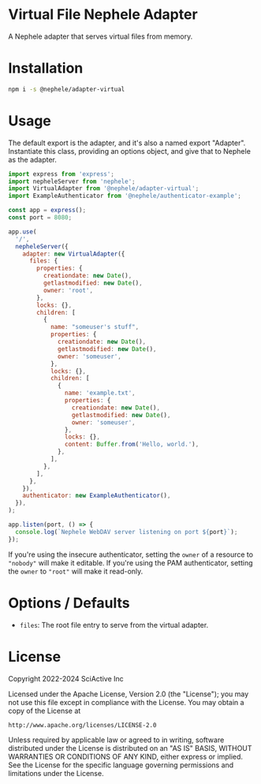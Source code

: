 # Virtual File Nephele Adapter

A Nephele adapter that serves virtual files from memory.

# Installation

```sh
npm i -s @nephele/adapter-virtual
```

# Usage

The default export is the adapter, and it's also a named export "Adapter". Instantiate this class, providing an options object, and give that to Nephele as the adapter.

```js
import express from 'express';
import nepheleServer from 'nephele';
import VirtualAdapter from '@nephele/adapter-virtual';
import ExampleAuthenticator from '@nephele/authenticator-example';

const app = express();
const port = 8080;

app.use(
  '/',
  nepheleServer({
    adapter: new VirtualAdapter({
      files: {
        properties: {
          creationdate: new Date(),
          getlastmodified: new Date(),
          owner: 'root',
        },
        locks: {},
        children: [
          {
            name: "someuser's stuff",
            properties: {
              creationdate: new Date(),
              getlastmodified: new Date(),
              owner: 'someuser',
            },
            locks: {},
            children: [
              {
                name: 'example.txt',
                properties: {
                  creationdate: new Date(),
                  getlastmodified: new Date(),
                  owner: 'someuser',
                },
                locks: {},
                content: Buffer.from('Hello, world.'),
              },
            ],
          },
        ],
      },
    }),
    authenticator: new ExampleAuthenticator(),
  }),
);

app.listen(port, () => {
  console.log(`Nephele WebDAV server listening on port ${port}`);
});
```

If you're using the insecure authenticator, setting the `owner` of a resource to `"nobody"` will make it editable. If you're using the PAM authenticator, setting the `owner` to `"root"` will make it read-only.

# Options / Defaults

- `files`: The root file entry to serve from the virtual adapter.

# License

Copyright 2022-2024 SciActive Inc

Licensed under the Apache License, Version 2.0 (the "License");
you may not use this file except in compliance with the License.
You may obtain a copy of the License at

    http://www.apache.org/licenses/LICENSE-2.0

Unless required by applicable law or agreed to in writing, software
distributed under the License is distributed on an "AS IS" BASIS,
WITHOUT WARRANTIES OR CONDITIONS OF ANY KIND, either express or implied.
See the License for the specific language governing permissions and
limitations under the License.
